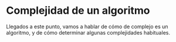 # Complejidad de un algoritmo

Llegados a este punto, vamos a hablar de cómo de complejo es un algoritmo, y de cómo determinar algunas complejidades habituales.

